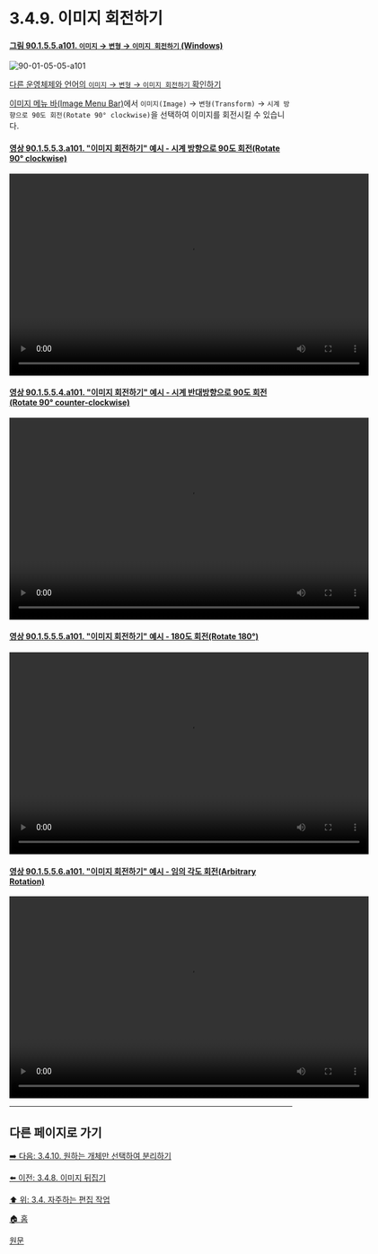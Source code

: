 # 3.4.9. 이미지 회전하기

<a id="90-01-05-05-a101"></a>

#### [그림 90.1.5.5.a101. `이미지` → `변형` → `이미지 회전하기` (Windows)](./90-01-05-05-00-transform.md#90-01-05-05-a101)
![90-01-05-05-a101](https://github.com/wonder13662/gimp/assets/15767104/a8b8f281-73f2-4d8d-94ab-6ee42e0dc2c3)

[다른 운영체제와 언어의 `이미지` → `변형` → `이미지 회전하기` 확인하기](./90-01-05-05-00-transform.md#90-01-05-05-a102)

[이미지 메뉴 바(Image Menu Bar)](./03-02-02-02-image-menu.md)에서 `이미지(Image)` → `변형(Transform)` → `시계 방향으로 90도 회전(Rotate 90° clockwise)`을 선택하여 이미지를 회전시킬 수 있습니다.

<a id="90-01-05-05-03-a101"></a>

#### [영상 90.1.5.5.3.a101. "이미지 회전하기" 예시 - 시계 방향으로 90도 회전(Rotate 90° clockwise)](./90-01-05-05-03-rotate_90_clockwise.md#90-01-05-05-03-a101)
<video controls="controls" width="640" height="360" environment="MacOS:Sonoma 14.2.1 GIMP 2.10.36" src="https://github.com/wonder13662/gimp/assets/15767104/49afd50c-0384-4a92-9434-e8dbe87d9885"></video>

<a id="90-01-05-05-04-a101"></a>

#### [영상 90.1.5.5.4.a101. "이미지 회전하기" 예시 - 시계 반대방향으로 90도 회전(Rotate 90° counter-clockwise)](./90-01-05-05-04-rotate_90_counter_clockwise.md#90-01-05-05-04-a101)
<video controls="controls" width="640" height="360" environment="MacOS:Sonoma 14.2.1 GIMP 2.10.36" src="https://github.com/wonder13662/gimp/assets/15767104/89642791-b45a-48cf-b889-9490cac051f0"></video>

<a id="90-01-05-05-05-a101"></a>

#### [영상 90.1.5.5.5.a101. "이미지 회전하기" 예시 - 180도 회전(Rotate 180°)](./90-01-05-05-05-rotate_180.md#90-01-05-05-05-a101)
<video controls="controls" width="640" height="360" environment="MacOS:Sonoma 14.2.1 GIMP 2.10.36" src="https://github.com/wonder13662/gimp/assets/15767104/3c63815c-4e5e-496f-ad01-fd807f2c31d5"></video>

<a id="90-01-05-05-06-a101"></a>

#### [영상 90.1.5.5.6.a101. "이미지 회전하기" 예시 - 임의 각도 회전(Arbitrary Rotation)](./90-01-05-06-arbitrary_rotation.md#90-01-05-05-06-a101)
<video controls="controls" width="640" height="360" environment="MacOS:Sonoma 14.2.1 GIMP 2.10.36" src="https://github.com/wonder13662/gimp/assets/15767104/b3c4391c-9879-431b-a99d-5265691d0bc8"></video>

***

## 다른 페이지로 가기
[➡️ 다음: 3.4.10. 원하는 개체만 선택하여 분리하기](./03-04-10-separating-an-object-from-its-background.md)

[⬅️ 이전: 3.4.8. 이미지 뒤집기](./03-04-08-flip-an-image.md)

[⬆️ 위: 3.4. 자주하는 편집 작업](./03-04-00-common-tasks.md)

[🏠 홈](./00-home.md)

[원문](https://docs.gimp.org/2.10/ko/gimp-tutorial-quickie-rotate.html)
